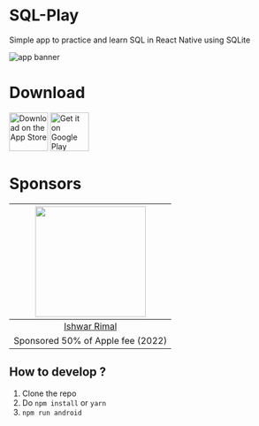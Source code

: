 # SQL-Play
Simple app to practice and learn SQL in React Native using SQLite

![app banner](https://images-ext-1.discordapp.net/external/gOHjs-tzPnexy5Jb6i3LW6HaS2TMFDKTaCKfZkegwjk/https/lh3.googleusercontent.com/AiTtPMBZGW1Xaunamgerhi89sbvkKu3N93HcQnCwBTAJU_ndr01QTLwIwdg0bl3u1Q?width=400&height=195)

# Download
<a href="https://apps.apple.com/us/app/sql-play/id1546888933?itsct=apps_box&amp;itscg=30200"><img height=70px src="http://sqlplay.net/images/app-store-badge.svg" alt="Download on the App Store"></a>
<a href="https://play.google.com/store/apps/details?id=com.sql_playground&amp;hl=en_US&amp;gl=US&amp;pcampaignid=pcampaignidMKT-Other-global-all-co-prtnr-py-PartBadge-Mar2515-1"><img height=70px alt="Get it on Google Play" src="http://sqlplay.net/images/google-play-badge.png"></a>

# Sponsors

|<img src="https://user-images.githubusercontent.com/23727670/148730013-8dabb36c-9918-45dd-bd6b-10f5239a884f.png" width="200"/>|
|:---:|
|[Ishwar Rimal](https://www.linkedin.com/in/ishwar-rimal-319647b3/)|
| Sponsored 50% of Apple fee (2022)|



## How to develop ?
1. Clone the repo
2. Do `npm install` or `yarn`
3. `npm run android`
